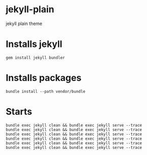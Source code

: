 # jekyll-plain

jekyll plain theme

# Installs jekyll
```shell
gem install jekyll bundler
```

# Installs packages
```shell
bundle install --path vendor/bundle
````

# Starts
```shell
bundle exec jekyll clean && bundle exec jekyll serve --trace
bundle exec jekyll clean && bundle exec jekyll serve --trace
bundle exec jekyll clean && bundle exec jekyll serve --trace
bundle exec jekyll clean && bundle exec jekyll serve --trace
bundle exec jekyll clean && bundle exec jekyll serve --trace
bundle exec jekyll clean && bundle exec jekyll serve --trace
```



